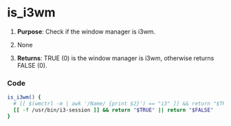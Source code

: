 # is_i3wm

1. **Purpose**: Check if the window manager is i3wm.

2. None

3. **Returns**: TRUE (0) is the window manager is i3wm, otherwise returns FALSE (0).

### Code
```bash
is_i3wm() {
  # [[ $(wmctrl -m | awk '/Name/ {print $2}') == "i3" ]] && return "$TRUE" || return "$FALSE"
  [[ -f /usr/bin/i3-session ]] && return "$TRUE" || return "$FALSE"
}
```
